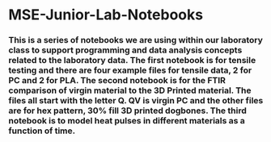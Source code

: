 # MSE-Junior-Lab-Notebooks
### This is a series of notebooks we are using within our laboratory class to support programming and data analysis concepts related to the laboratory data. The first notebook is for tensile testing and there are four example files for tensile data, 2 for PC and 2 for PLA. The second notebook is for the FTIR comparison of virgin material to the 3D Printed material. The files all start with the letter Q. QV is virgin PC and the other files are for hex pattern, 30% fill 3D printed dogbones.  The third notebook is to model heat pulses in different materials as a function of time. 
